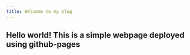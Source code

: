 ```yaml
---
title: Welcome to my blog
---
```

Hello world! This is a simple webpage deployed using github-pages
---


